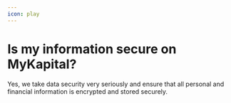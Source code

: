 ```yaml
---
icon: play
---
```


# Is my information secure on MyKapital?

Yes, we take data security very seriously and ensure that all personal and financial information is encrypted and stored securely.
